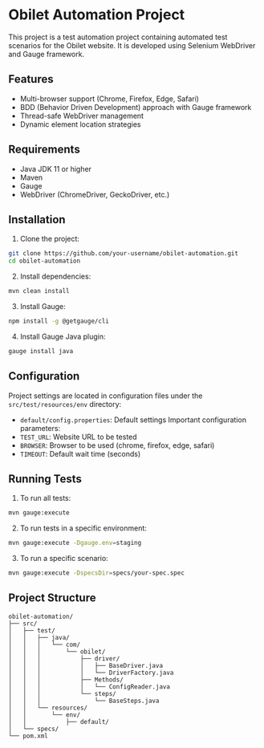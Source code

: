 # Obilet Automation Project

This project is a test automation project containing automated test scenarios for the Obilet website. It is developed using Selenium WebDriver and Gauge framework.

## Features

- Multi-browser support (Chrome, Firefox, Edge, Safari)
- BDD (Behavior Driven Development) approach with Gauge framework
- Thread-safe WebDriver management
- Dynamic element location strategies

##  Requirements

- Java JDK 11 or higher
- Maven
- Gauge
- WebDriver (ChromeDriver, GeckoDriver, etc.)

##  Installation

1. Clone the project:
```bash
git clone https://github.com/your-username/obilet-automation.git
cd obilet-automation
```

2. Install dependencies:
```bash
mvn clean install
```

3. Install Gauge:
```bash
npm install -g @getgauge/cli
```

4. Install Gauge Java plugin:
```bash
gauge install java
```

## Configuration

Project settings are located in configuration files under the `src/test/resources/env` directory:
- `default/config.properties`: Default settings
Important configuration parameters:
- `TEST_URL`: Website URL to be tested
- `BROWSER`: Browser to be used (chrome, firefox, edge, safari)
- `TIMEOUT`: Default wait time (seconds)

##  Running Tests

1. To run all tests:
```bash
mvn gauge:execute
```

2. To run tests in a specific environment:
```bash
mvn gauge:execute -Dgauge.env=staging
```

3. To run a specific scenario:
```bash
mvn gauge:execute -DspecsDir=specs/your-spec.spec
```

## Project Structure

```
obilet-automation/
├── src/
│   ├── test/
│   │   ├── java/
│   │   │   └── com/
│   │   │       └── obilet/
│   │   │           ├── driver/
│   │   │           │   ├── BaseDriver.java
│   │   │           │   └── DriverFactory.java
│   │   │           ├── Methods/
│   │   │           │   └── ConfigReader.java
│   │   │           └── steps/
│   │   │               └── BaseSteps.java
│   │   └── resources/
│   │       └── env/
│   │           ├── default/
│   └── specs/
└── pom.xml
```
